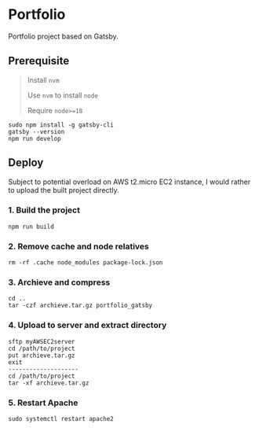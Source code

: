 # Portfolio
Portfolio project based on Gatsby.

## Prerequisite
> Install `nvm`
>
> Use `nvm` to install `node`
>
> Require `node>=18`
>

```
sudo npm install -g gatsby-cli
gatsby --version
npm run develop
```

## Deploy
Subject to potential overload on AWS t2.micro EC2 instance, I would rather to upload the built project directly.

### 1. Build the project

```
npm run build
```

### 2. Remove cache and node relatives

```
rm -rf .cache node_modules package-lock.json
```

### 3. Archieve and compress

```
cd ..
tar -czf archieve.tar.gz portfolio_gatsby
```

### 4. Upload to server and extract directory

```
sftp myAWSEC2server
cd /path/to/project
put archieve.tar.gz
exit
--------------------
cd /path/to/project
tar -xf archieve.tar.gz
```

### 5. Restart Apache

```
sudo systemctl restart apache2
```

